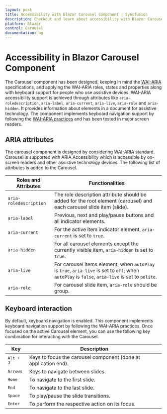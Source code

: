 ```yaml
---
layout: post
title: Accessibility with Blazor Carousel Component | Syncfusion
description: Checkout and learn about accessibility with Blazor Carousel component in Blazor Server App and Blazor WebAssembly App.
platform: Blazor
control: Carousel
documentation: ug
---
```


# Accessibility in Blazor Carousel Component

The Carousel component has been designed, keeping in mind the [WAI-ARIA](https://www.w3.org/WAI/ARIA/apg/) specifications, and applying the WAI-ARIA roles, states and properties along with keyboard support for people who use assistive devices. WAI-ARIA accessibility support is achieved through attributes like `aria-roledescription`, `aria-label`, `aria-current`, `aria-live`, `aria-role` and `aria-hidden`. It provides information about elements in a document for assistive technology. The component implements keyboard navigation support by following the [WAI-ARIA practices](https://www.w3.org/WAI/ARIA/apg/) and has been tested in major screen readers.

## ARIA attributes

The carousel component is designed by considering [WAI-ARIA](https://www.w3.org/WAI/ARIA/apg/) standard. Carousel is supported with ARIA Accessibility which is accessible by on-screen readers and other assistive technology devices. The following list of attributes is added to the Carousel.

| **Roles and Attributes** | **Functionalities**                                                                                                                             |
| ------------------------ | ------------------------------------------------------------------------------------------------------------------------------------------------|
| `aria-roledescription`   | The role description attribute should be added for the root element (carousel) and each carousel slide item (slide).                            |
| `aria-label`             | Previous, next and play/pause buttons and all indicator elements.                                                                               |
| `aria-current`           | For the active item indicator element, `aria-current` is set to `true`.                                                                         |
| `aria-hidden`            | For all carousel elements except the currently visible item, `aria-hidden` is set to `true`.                                                    |
| `aria-live`              | For carousel items element, when `autoPlay` is `true`, `aria-live` is set to `off`; when `autoPlay` is `false`, `aria-live` is set to `polite`. |
| `aria-role`              | For carousel slide item, `aria-role` should be group.                                                                                           |

## Keyboard interaction

By default, keyboard navigation is enabled. This component implements keyboard navigation support by following the WAI-ARIA practices. Once focused on the active Carousel element, you can use the following key combination for interacting with the Carousel.

| Key                | Description                                                     |
| ------------------ | --------------------------------------------------------------- |
| <kbd>Alt + J</kbd> | Keys to focus the carousel component (done at application end). |
| <kbd>Arrows</kbd>  | Keys to navigate between slides.                                |
| <kbd>Home</kbd>    | To navigate to the first slide.                                 |
| <kbd>End</kbd>     | To navigate to the last slide.                                  |
| <kbd>Space</kbd>   | To play/pause the slide transitions.                            |
| <kbd>Enter</kbd>   | To perform the respective action on its focus.                  |
